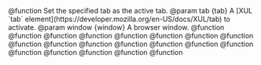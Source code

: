


<api name="activateTab">
@function
Set the specified tab as the active tab.
@param tab {tab}
A [XUL `tab` element](https://developer.mozilla.org/en-US/docs/XUL/tab)
to activate.
@param window {window}
A browser window.
</api>

<api name="getTabBrowser">
@function
</api>

<api name="getTabContainer">
@function
</api>

<api name="getTabs">
@function
</api>

<api name="getActiveTab">
@function
</api>

<api name="getOwnerWindow">
@function
</api>

<api name="openTab">
@function
</api>

<api name="isTabOpen">
@function
</api>

<api name="closeTab">
@function
</api>

<api name="getURI">
@function
</api>

<api name="getTabBrowserForTab">
@function
</api>

<api name="getBrowserForTab">
@function
</api>

<api name="getTabTitle">
@function
</api>

<api name="setTabTitle">
@function
</api>

<api name="getTabContentWindow">
@function
</api>

<api name="getAllTabContentWindows">
@function
</api>

<api name="getTabForContentWindow">
@function
</api>

<api name="getTabURL">
@function
</api>

<api name="setTabURL">
@function
</api>

<api name="getTabContentType">
@function
</api>

<api name="getSelectedTab">
@function
</api>

